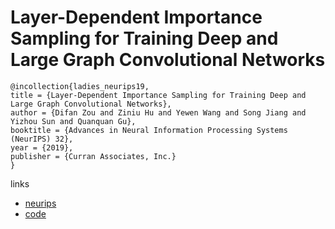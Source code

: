 # Layer-Dependent Importance Sampling for Training Deep and Large Graph Convolutional Networks

```
@incollection{ladies_neurips19,
title = {Layer-Dependent Importance Sampling for Training Deep and Large Graph Convolutional Networks},
author = {Difan Zou and Ziniu Hu and Yewen Wang and Song Jiang and Yizhou Sun and Quanquan Gu},
booktitle = {Advances in Neural Information Processing Systems (NeurIPS) 32},
year = {2019},
publisher = {Curran Associates, Inc.}
}
```

links
- [neurips](https://nips.cc/Conferences/2019/Schedule?showEvent=14118)
- [code](https://github.com/acbull/LADIES)
